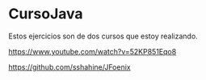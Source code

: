 # CursoJava
Estos ejercicios son de dos cursos que estoy realizando.

https://www.youtube.com/watch?v=52KP851Eqo8

https://github.com/sshahine/JFoenix
